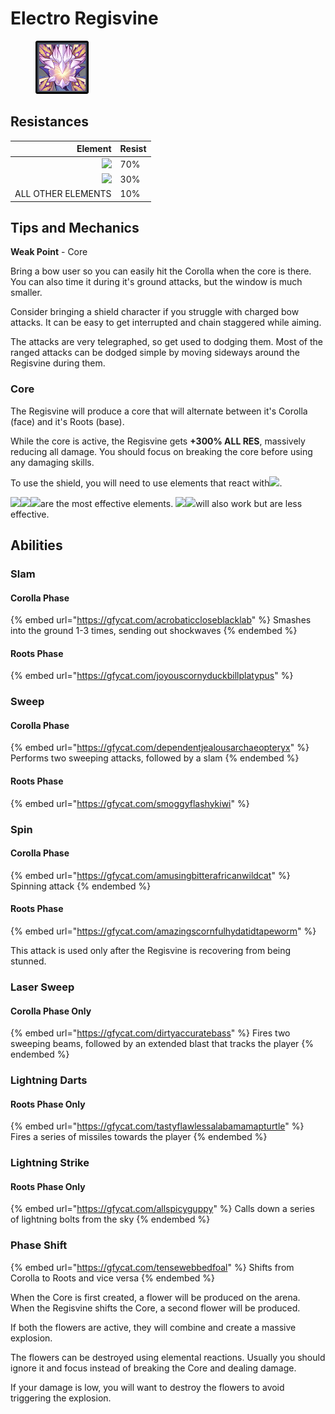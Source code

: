 # Electro Regisvine

<figure><img src="../../.gitbook/assets/Regisvine=ElectroRegisvine.png" alt=""><figcaption></figcaption></figure>

## Resistances

|                                        Element | Resist |
| ---------------------------------------------: | ------ |
|  ![](../../.gitbook/assets/electro\_small.png) | 70%    |
| ![](../../.gitbook/assets/physical\_small.png) | 30%    |
|                             ALL OTHER ELEMENTS | 10%    |

## Tips and Mechanics <a href="#tips-and-mechanics" id="tips-and-mechanics"></a>

**Weak Point** - Core

Bring a bow user so you can easily hit the Corolla when the core is there. You can also time it during it's ground attacks, but the window is much smaller.

Consider bringing a shield character if you struggle with charged bow attacks. It can be easy to get interrupted and chain staggered while aiming.

The attacks are very telegraphed, so get used to dodging them. Most of the ranged attacks can be dodged simple by moving sideways around the Regisvine during them.

### Core

The Regisvine will produce a core that will alternate between it's Corolla (face) and it's Roots (base).

While the core is active, the Regisvine gets **+300% ALL RES**, massively reducing all damage. You should focus on breaking the core before using any damaging skills.

To use the shield, you will need to use elements that react with![](../../.gitbook/assets/electro\_small.png).

![](../../.gitbook/assets/pyro\_small.png)![](../../.gitbook/assets/cryo\_small.png)![](../../.gitbook/assets/dendro\_small.png)are the most effective elements. ![](../../.gitbook/assets/geo\_small.png)![](../../.gitbook/assets/anemo\_small.png)will also work but are less effective.

## Abilities <a href="#rage" id="rage"></a>

### Slam

#### Corolla Phase

{% embed url="https://gfycat.com/acrobaticcloseblacklab" %}
Smashes into the ground 1-3 times, sending out shockwaves
{% endembed %}

#### Roots Phase

{% embed url="https://gfycat.com/joyouscornyduckbillplatypus" %}

### Sweep

#### Corolla Phase

{% embed url="https://gfycat.com/dependentjealousarchaeopteryx" %}
Performs two sweeping attacks, followed by a slam
{% endembed %}

#### Roots Phase

{% embed url="https://gfycat.com/smoggyflashykiwi" %}

### Spin

#### Corolla Phase

{% embed url="https://gfycat.com/amusingbitterafricanwildcat" %}
Spinning attack
{% endembed %}

#### Roots Phase

{% embed url="https://gfycat.com/amazingscornfulhydatidtapeworm" %}

This attack is used only after the Regisvine is recovering from being stunned.

### Laser Sweep

#### Corolla Phase Only

{% embed url="https://gfycat.com/dirtyaccuratebass" %}
Fires two sweeping beams, followed by an extended blast that tracks the player
{% endembed %}

### Lightning Darts

#### Roots Phase Only

{% embed url="https://gfycat.com/tastyflawlessalabamamapturtle" %}
Fires a series of missiles towards the player
{% endembed %}

### Lightning Strike

#### Roots Phase Only

{% embed url="https://gfycat.com/allspicyguppy" %}
Calls down a series of lightning bolts from the sky
{% endembed %}

### Phase Shift

{% embed url="https://gfycat.com/tensewebbedfoal" %}
Shifts from Corolla to Roots and vice versa
{% endembed %}

When the Core is first created, a flower will be produced on the arena. When the Regisvine shifts the Core, a second flower will be produced.

If both the flowers are active, they will combine and create a massive explosion.

The flowers can be destroyed using elemental reactions. Usually you should ignore it and focus instead of breaking the Core and dealing damage.

If your damage is low, you will want to destroy the flowers to avoid triggering the explosion.
